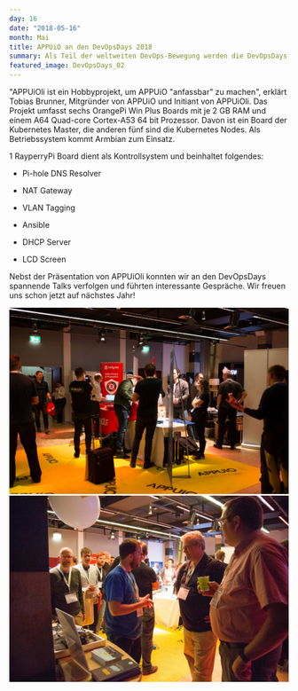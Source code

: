 ```yaml
---
day: 16
date: "2018-05-16"
month: Mai
title: APPUiO an den DevOpsDays 2018
summary: Als Teil der weltweiten DevOps-Bewegung werden die DevOpsDays regelmässig in verschiedenen Ländern durchgeführt. Am 2. und 3. Mai 2018 fand die Konferenz bereits zum zweiten mal in der Schweiz statt und APPUiO präsentierte vor Ort an einem Stand die Weltneuheit \"APPUiOli\".
featured_image: DevOpsDays_02
---
```

"APPUiOli ist ein Hobbyprojekt, um APPUiO "anfassbar" zu machen", erklärt Tobias Brunner, Mitgründer von APPUiO und Initiant von APPUiOli. Das Projekt umfasst sechs OrangePi Win Plus Boards mit je 2 GB RAM und einem A64 Quad-core Cortex-A53 64 bit Prozessor. Davon ist ein Board der Kubernetes Master, die anderen fünf sind die Kubernetes Nodes. Als Betriebssystem kommt Armbian zum Einsatz.

1 RayperryPi Board dient als Kontrollsystem und beinhaltet folgendes:

 - Pi-hole DNS Resolver

 - NAT Gateway

 - VLAN Tagging

 - Ansible

 - DHCP Server

 - LCD Screen

Nebst der Präsentation von APPUiOli konnten wir an den DevOpsDays spannende Talks verfolgen und führten interessante Gespräche. Wir freuen uns schon jetzt auf nächstes Jahr!

![APPUiO and den DevOpsDays Zürich 2018](DevOpsDays_01)![APPUiO and den DevOpsDays Zürich 2018](DevOpsDays_03)
